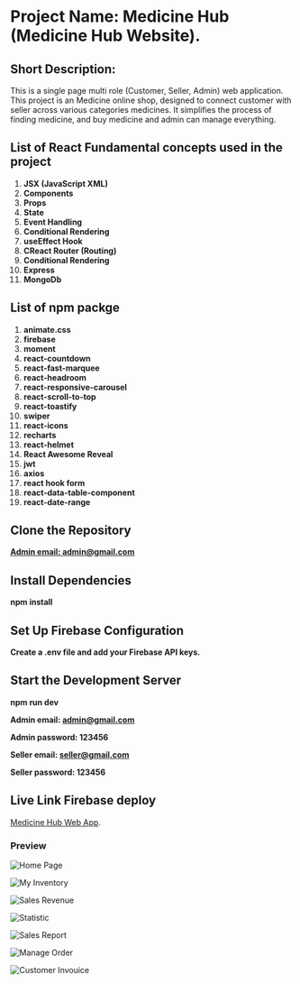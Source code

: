 # Project Name: Medicine Hub (Medicine Hub Website).

## Short Description:

This is a single page multi role (Customer, Seller, Admin) web application. This project is an Medicine online shop, designed to connect customer with seller across various categories medicines. It simplifies the process of finding medicine, and buy medicine and admin can manage everything.

## List of React Fundamental concepts used in the project

1. **JSX (JavaScript XML)**
2. **Components**
3. **Props**
4. **State**
5. **Event Handling**
6. **Conditional Rendering**
7. **useEffect Hook**
8. **CReact Router (Routing)**
9. **Conditional Rendering**
10. **Express**
11. **MongoDb**

## List of npm packge

1. **animate.css**
2. **firebase**
3. **moment**
4. **react-countdown**
5. **react-fast-marquee**
6. **react-headroom**
7. **react-responsive-carousel**
8. **react-scroll-to-top**
9. **react-toastify**
10. **swiper**
11. **react-icons**
12. **recharts**
13. **react-helmet**
14. **React Awesome Reveal**
15. **jwt**
16. **axios**
17. **react hook form**
18. **react-data-table-component**
19. **react-date-range**

## Clone the Repository
**[Admin email: admin@gmail.com](https://github.com/MehediZ07/Medicine-Hub-with-MERN-Stripe.git)**

## Install Dependencies
**npm install**

## Set Up Firebase Configuration
**Create a .env file and add your Firebase API keys.**

## Start the Development Server
**npm run dev**




**Admin email: admin@gmail.com**

**Admin password: 123456**

**Seller email: seller@gmail.com**

**Seller password: 123456**

## Live Link Firebase deploy

[Medicine Hub Web App](https://medicine-hub-41b7f.web.app/).

### Preview

![Home Page](./src/assets/images/Home-Page.jpeg)

![My Inventory](./src/assets/images/myinventory.jpeg)

![Sales Revenue](./src/assets/images/Revenue.jpeg)

![Statistic](./src/assets/images/statistics.jpeg)

![Sales Report](./src/assets/images/sales-report.jpeg)

![Manage Order](./src/assets/images/Manage.png)

![Customer Invouice](./src/assets/images/Customer-Invoice.jpeg)
